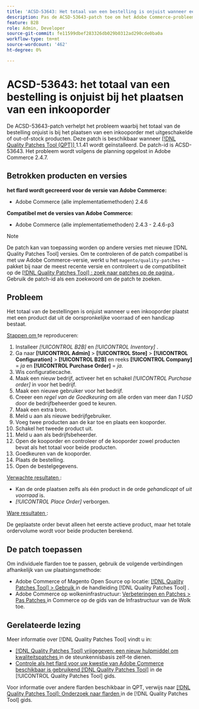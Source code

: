 ```yaml
---
title: 'ACSD-53643: Het totaal van een bestelling is onjuist wanneer een inkooporder wordt geplaatst'
description: Pas de ACSD-53643-patch toe om het Adobe Commerce-probleem op te lossen waarbij het totaal van de bestelling onjuist is wanneer een inkooporder wordt geplaatst met uitgeschakelde of out-of-stock producten.
feature: B2B
role: Admin, Developer
source-git-commit: fe11599dbef283326db029b0312ad290cde0ba0a
workflow-type: tm+mt
source-wordcount: '462'
ht-degree: 0%

---
```


# ACSD-53643: het totaal van een bestelling is onjuist bij het plaatsen van een inkooporder

De ACSD-53643-patch verhelpt het probleem waarbij het totaal van de bestelling onjuist is bij het plaatsen van een inkooporder met uitgeschakelde of out-of-stock producten. Deze patch is beschikbaar wanneer [[!DNL Quality Patches Tool (QPT)] ](https://experienceleague.adobe.com/en/docs/commerce-knowledge-base/kb/announcements/commerce-announcements/magento-quality-patches-released-new-tool-to-self-serve-quality-patches) 1.1.41 wordt geïnstalleerd. De patch-id is ACSD-53643. Het probleem wordt volgens de planning opgelost in Adobe Commerce 2.4.7.

## Betrokken producten en versies

**het flard wordt gecreeerd voor de versie van Adobe Commerce:**

* Adobe Commerce (alle implementatiemethoden) 2.4.6

**Compatibel met de versies van Adobe Commerce:**

* Adobe Commerce (alle implementatiemethoden) 2.4.3 - 2.4.6-p3

>[!NOTE]
>
>De patch kan van toepassing worden op andere versies met nieuwe [!DNL Quality Patches Tool] versies. Om te controleren of de patch compatibel is met uw Adobe Commerce-versie, werkt u het `magento/quality-patches` -pakket bij naar de meest recente versie en controleert u de compatibiliteit op de [[!DNL Quality Patches Tool] : zoek naar patches op de pagina ](https://experienceleague.adobe.com/tools/commerce-quality-patches/index.html) . Gebruik de patch-id als een zoekwoord om de patch te zoeken.

## Probleem

Het totaal van de bestellingen is onjuist wanneer u een inkooporder plaatst met een product dat uit de oorspronkelijke voorraad of een handicap bestaat.

<u> Stappen om </u> te reproduceren:

1. Installeer *[!UICONTROL B2B]* en *[!UICONTROL Inventory]* .
1. Ga naar **[!UICONTROL Admin]** > **[!UICONTROL Store]** > **[!UICONTROL Configuration]** > **[!UICONTROL B2B]** en reeks **[!UICONTROL Company]** = *ja* en **[!UICONTROL Purchase Order]** = *ja*.
1. Wis configuratiecache.
1. Maak een nieuw bedrijf, activeer het en schakel *[!UICONTROL Purchase order]* in voor het bedrijf.
1. Maak een nieuwe gebruiker voor het bedrijf.
1. Creeer een *regel van de Goedkeuring* om alle orden van meer dan *1 USD* door de bedrijfbeheerder goed te keuren.
1. Maak een extra bron.
1. Meld u aan als nieuwe bedrijfgebruiker.
1. Voeg twee producten aan de kar toe en plaats een kooporder.
1. Schakel het tweede product uit.
1. Meld u aan als bedrijfsbeheerder.
1. Open de kooporder en controleer of de kooporder zowel producten bevat als het totaal voor beide producten.
1. Goedkeuren van de kooporder.
1. Plaats de bestelling.
1. Open de bestelgegevens.

<u> Verwachte resultaten </u>:

* Kan de orde plaatsen zelfs als één product in de orde *gehandicapt* of *uit voorraad* is.
* *[!UICONTROL Place Order]* verborgen.

<u> Ware resultaten </u>:

De geplaatste order bevat alleen het eerste actieve product, maar het totale ordervolume wordt voor beide producten berekend.

## De patch toepassen

Om individuele flarden toe te passen, gebruik de volgende verbindingen afhankelijk van uw plaatsingsmethode:

* Adobe Commerce of Magento Open Source op locatie: [[!DNL Quality Patches Tool]  > Gebruik ](/help/tools/quality-patches-tool/usage.md) in de handleiding [!DNL Quality Patches Tool] .
* Adobe Commerce op wolkeninfrastructuur: [ Verbeteringen en Patches > Pas Patches ](https://experienceleague.adobe.com/docs/commerce-cloud-service/user-guide/develop/upgrade/apply-patches.html) in Commerce op de gids van de Infrastructuur van de Wolk toe.

## Gerelateerde lezing

Meer informatie over [!DNL Quality Patches Tool] vindt u in:

* [[!DNL Quality Patches Tool]  vrijgegeven: een nieuw hulpmiddel om kwaliteitspatches ](https://experienceleague.adobe.com/en/docs/commerce-knowledge-base/kb/announcements/commerce-announcements/magento-quality-patches-released-new-tool-to-self-serve-quality-patches) in de steunkennisbasis zelf-te dienen.
* [ Controle als het flard voor uw kwestie van Adobe Commerce beschikbaar is gebruikend  [!DNL Quality Patches Tool]](/help/tools/quality-patches-tool/patches-available-in-qpt/check-patch-for-magento-issue-with-magento-quality-patches.md) in de [!UICONTROL Quality Patches Tool] gids.


Voor informatie over andere flarden beschikbaar in QPT, verwijs naar [[!DNL Quality Patches Tool]: Onderzoek naar flarden ](https://experienceleague.adobe.com/tools/commerce-quality-patches/index.html) in de [!DNL Quality Patches Tool] gids.
